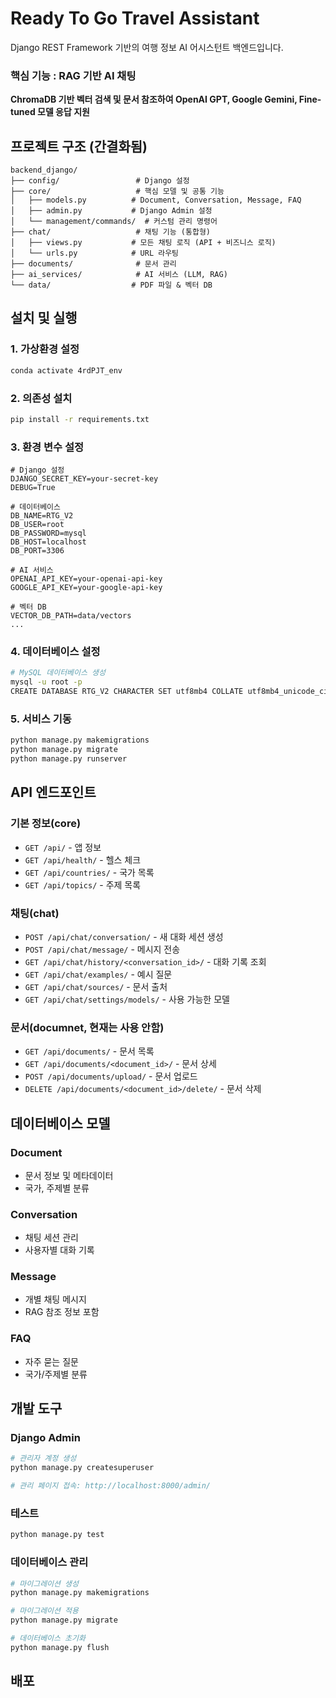 # Ready To Go Travel Assistant

Django REST Framework 기반의 여행 정보 AI 어시스턴트 백엔드입니다.

###  핵심 기능 : **RAG 기반 AI 채팅**
**ChromaDB 기반 벡터 검색 및 문서 참조하여 OpenAI GPT, Google Gemini, Fine-tuned 모델 응답 지원**

## 프로젝트 구조 (간결화됨)

```
backend_django/
├── config/                 # Django 설정
├── core/                   # 핵심 모델 및 공통 기능
│   ├── models.py          # Document, Conversation, Message, FAQ
│   ├── admin.py           # Django Admin 설정
│   └── management/commands/  # 커스텀 관리 명령어
├── chat/                   # 채팅 기능 (통합형)
│   ├── views.py           # 모든 채팅 로직 (API + 비즈니스 로직)
│   └── urls.py            # URL 라우팅
├── documents/              # 문서 관리
├── ai_services/            # AI 서비스 (LLM, RAG)
└── data/                  # PDF 파일 & 벡터 DB
```

## 설치 및 실행

### 1. 가상환경 설정
```bash
conda activate 4rdPJT_env
```

### 2. 의존성 설치
```bash
pip install -r requirements.txt
```

###  3. 환경 변수 설정

```env
# Django 설정
DJANGO_SECRET_KEY=your-secret-key
DEBUG=True

# 데이터베이스
DB_NAME=RTG_V2
DB_USER=root
DB_PASSWORD=mysql
DB_HOST=localhost
DB_PORT=3306

# AI 서비스
OPENAI_API_KEY=your-openai-api-key
GOOGLE_API_KEY=your-google-api-key

# 벡터 DB
VECTOR_DB_PATH=data/vectors
...
```
### 4. 데이터베이스 설정
```bash
# MySQL 데이터베이스 생성
mysql -u root -p
CREATE DATABASE RTG_V2 CHARACTER SET utf8mb4 COLLATE utf8mb4_unicode_ci;
```

### 5. 서비스 기동

```bash
python manage.py makemigrations
python manage.py migrate
python manage.py runserver
```

## API 엔드포인트

### 기본 정보(core)
- `GET /api/` - 앱 정보
- `GET /api/health/` - 헬스 체크
- `GET /api/countries/` - 국가 목록
- `GET /api/topics/` - 주제 목록

### 채팅(chat)
- `POST /api/chat/conversation/` - 새 대화 세션 생성
- `POST /api/chat/message/` - 메시지 전송
- `GET /api/chat/history/<conversation_id>/` - 대화 기록 조회
- `GET /api/chat/examples/` - 예시 질문
- `GET /api/chat/sources/` - 문서 출처
- `GET /api/chat/settings/models/` - 사용 가능한 모델

### 문서(documnet, 현재는 사용 안함)
- `GET /api/documents/` - 문서 목록
- `GET /api/documents/<document_id>/` - 문서 상세
- `POST /api/documents/upload/` - 문서 업로드
- `DELETE /api/documents/<document_id>/delete/` - 문서 삭제

## 데이터베이스 모델

### Document
- 문서 정보 및 메타데이터
- 국가, 주제별 분류

### Conversation
- 채팅 세션 관리
- 사용자별 대화 기록

### Message
- 개별 채팅 메시지
- RAG 참조 정보 포함

### FAQ
- 자주 묻는 질문
- 국가/주제별 분류

## 개발 도구

### Django Admin
```bash
# 관리자 계정 생성
python manage.py createsuperuser

# 관리 페이지 접속: http://localhost:8000/admin/
```

### 테스트
```bash
python manage.py test
```

### 데이터베이스 관리
```bash
# 마이그레이션 생성
python manage.py makemigrations

# 마이그레이션 적용
python manage.py migrate

# 데이터베이스 초기화
python manage.py flush
```

## 배포
